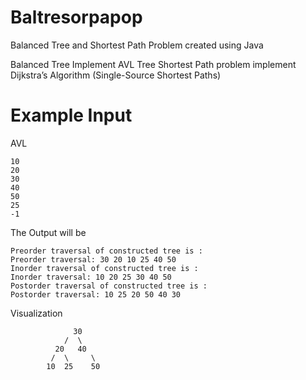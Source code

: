 # Baltresorpapop
Balanced Tree and Shortest Path Problem created using Java

Balanced Tree Implement  AVL Tree 
Shortest Path problem implement Dijkstra’s Algorithm (Single-Source Shortest Paths)

# Example Input
AVL
```
10
20
30
40
50
25
-1
```

The Output will be
```
Preorder traversal of constructed tree is : 
Preorder traversal: 30 20 10 25 40 50 
Inorder traversal of constructed tree is : 
Inorder traversal: 10 20 25 30 40 50 
Postorder traversal of constructed tree is : 
Postorder traversal: 10 25 20 50 40 30
```

Visualization 
```
              30 
            /  \ 
          20   40 
         /  \     \ 
        10  25    50 
```
